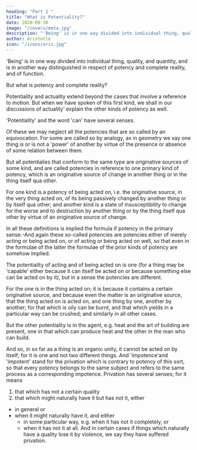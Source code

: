 ```yaml
---
heading: "Part 1 "
title: "What is Potentiality?"
date: 2020-09-30
image: "/covers/meta.jpg"
description: "'Being' is in one way divided into individual thing, quality, and quantity, and is in another way distinguished in respect of potency and complete reality, and of function"
author: Aristotle
icon: "/icons/aris.jpg"
---
```



<!-- WE have treated of that which is primarily and to which all the other categories of being are referred-i.e. of substance. 

For it is in virtue of the concept of substance that the others also are said to be-quantity and quality and the like; for all will be found to involve the concept of substance, as we said in the first part of our work.  -->

'Being' is in one way divided into individual thing, quality, and quantity, and is in another way distinguished in respect of potency and complete reality, and of function. 

But what is potency and complete reality?

Potentiality and actuality extend beyond the cases that involve a reference to motion. But when we have spoken of this first kind, we shall in our discussions of actuality' explain the other kinds of potency as well.

'Potentiality' and the word 'can' have several senses. 

Of these we may neglect all the potencies that are so called by an equivocation. For some are called so by analogy, as in geometry we say one thing is or is not a 'power' of another by virtue of the presence or absence of some relation between them. 

But all potentialies that conform to the same type are originative sources of some kind, and are called potencies in reference to one primary kind of potency, which is an originative source of change in another thing or in the thing itself qua other. 

For one kind is a potency of being acted on, i.e. the originative source, in the very thing acted on, of its being passively changed by another thing or by itself qua other; and another kind is a state of insusceptibility to change for the worse and to destruction by another thing or by the thing itself qua other by virtue of an originative source of change. 

In all these definitions is implied the formula if potency in the primary sense.-And again these so-called potencies are potencies either of merely acting or being acted on, or of acting or being acted on well, so that even in the formulae of the latter the formulae of the prior kinds of potency are somehow implied.

The potentiality of acting and of being acted on is one (for a thing may be 'capable' either because it can itself be acted on or because something else can be acted on by it), but in a sense the potencies are different. 

For the one is in the thing acted on; it is because it contains a certain originative source, and because even the matter is an originative source, that the thing acted on is acted on, and one thing by one, another by another; for that which is oily can be burnt, and that which yields in a particular way can be crushed; and similarly in all other cases. 

But the other potentiality is in the agent, e.g. heat and the art of building are present, one in that which can produce heat and the other in the man who can build. 

And so, in so far as a thing is an organic unity, it cannot be acted on by itself; for it is one and not two different things. And 'impotence'and 'impotent' stand for the privation which is contrary to potency of this sort, so that every potency belongs to the same subject and refers to the same process as a corresponding impotence. Privation has several senses; for it means 

1. that which has not a certain quality 
2. that which might naturally have it but has not it, either 
  - in general or 
  - when it might naturally have it, and either 
    - in some particular way, e.g. when it has not it completely, or
    - when it has not it at all. And in certain cases if things which naturally have a quality lose it by violence, we say they have suffered privation.

